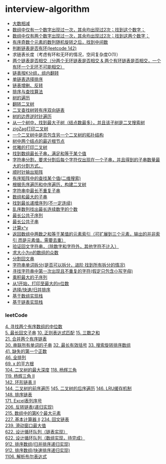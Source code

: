 ﻿# interview-algorithm
- [大数相减](src/main/java/com/pt/BigNumber.java)
- [数组中仅有一个数字出现过一次，其余均出现过2次；找到这个数字；](src/main/java/com/pt/FindSingle.java)
- [数组中仅有两个数字出现过一次，其余均出现过2次；找到这两个数字；](src/main/java/com/pt/FindSingle.java)
- [有序奇数个元素的数列随机旋转之后，找到中间数](src/main/java/com/pt/array/NumSeq.java)
- [判断链表是否有环(leetcode 142)](src/main/java/com/pt/list/SingleDirectionList.java)
- 求链表长度（考虑有环和无环的情况，空间复杂度O(1)）
- [两个链表是否相交（分两个无环链表是否相交 & 两个有环链表是否相交，一个有环一个无环不可能相交）](/src/main/java/com/pt/list/SingleDirectionList.java)
- [链表按K分组，组内翻转](src/main/java/com/pt/list/SingleDirectionList2.java)
- [单链表选择排序](src/main/java/com/pt/list/ListSort.java)
- [链表增删、反转](https://github.com/luckyPT/luckyPT/blob/master/docs/interview/list.md)
- [排序与查找算法](https://github.com/luckyPT/luckyPT/blob/master/docs/interview/dataStructureAndAlgorithms.md)
- [树的遍历](https://github.com/luckyPT/luckyPT/blob/master/docs/interview/dataStructureAndAlgorithms.md)
- [翻转二叉树](https://github.com/luckyPT/luckyPT/blob/master/docs/interview/tree.md)
- [二叉查找树转有序双向链表](src/main/java/com/pt/tree/BinTree.java)
- [树的边界逆时针遍历](src/main/java/com/pt/tree/BinTree.java)
- [从一个树中，找到最大子树（结点数最多），并且该子树是二叉搜索树](src/main/java/com/pt/tree/BinSearchTree.java)
- [zigZag打印二叉树](src/main/java/com/pt/tree/BinTree.java)
- [一个二叉树中是否包含另一个二叉树的拓扑结构](src/main/java/com/pt/tree/BinTree2.java)
- [树中两个结点的最近根节点](src/main/java/com/pt/tree/BinTree2.java)
- [优雅的打印二叉树](src/main/java/com/pt/tree/TreeNode.java)
- [找到数组最长子串，满足和等于某个值](src/main/java/com/pt/array/ArrayOperation.java)
- [字符串分割，要求分割后每个字符仅出现在一个子串，并且得到的子串数量最大的分割方式。](src/main/java/com/pt/array/StringOperation.java)
- [顺时针输出矩阵](src/main/java/com/pt/Matrix.java)
- [有序矩阵中的查找某个值(二维搜索)](src/main/java/com/pt/Matrix.java)
- [根据先序遍历和中序遍历，构建二叉树](src/main/java/com/pt/tree/BinTree2.java)
- [字符串中最长不重复子串](src/main/java/com/pt/array/StringOperation.java)
- [数组和最大的子串](src/main/java/com/pt/array/ArrayOperation.java)
- [找到最长递增序列(不一定连续)](src/main/java/com/pt/array/NumSeq.java)
- [乱序数列找出最长连续数字的个数](src/main/java/com/pt/array/NumSeq.java)
- [最长公共子序列](src/main/java/com/pt/array/StringOperation.java)
- [最长公共子串](src/main/java/com/pt/array/StringOperation.java)
- [计算x^y](src/main/java/com/pt/Number.java)
- [返回数组中两数之和等于某值的元素索引（可扩展到三个元素，输出的并非索引 而是元素值，需要去重）](src/main/java/com/pt/array/NumSeq.java)
- [验证回文字符串，（除数字和字符外，其他字符不计入）](src/main/java/com/pt/array/StringOperation.java)
- [求大小为n的数组的众数](src/main/java/com/pt/array/NumSeq.java)
- [分割回文串](src/main/java/com/pt/array/StringOperation.java)
- [字符串单词拆分(是否可以拆分，进阶 找到所有拆分的情况)](src/main/java/com/pt/array/StringOperation.java)
- [寻找字符串中第一次出现且不重复的字符(假定只包含小写字母)](src/main/java/com/pt/array/StringOperation.java)
- [乘积最大的子序列](src/main/java/com/pt/array/NumSeq.java)
- [从1开始，打印至最大的n位数](src/main/java/com/pt/Number.java)
- [选择/快速/归并排序](src/main/java/com/pt/leetcode/sort/ArraySort.java)
- [基于数组实现栈](src/main/java/com/pt/leetcode/stack/MyArrayStack.java)
- [基于链表实现栈](src/main/java/com/pt/leetcode/stack/MyLinkStack.java)

### leetCode
[4. 寻找两个有序数组的中位数](src/main/java/com/pt/leetcode/bin/search/LoopOrderedArraySearch.java)<br>
[5. 最长回文子串](src/main/java/com/pt/leetcode/string/MaxCommonPalindromeStr.java)
[10. 正则表达式匹配](src/main/java/com/pt/leetcode/string/RegexMatch.java)
[15. 三数之和](src/main/java/com/pt/leetcode/ThreeSum.java)<br>
[21. 合并两个有序链表](src/main/java/com/pt/leetcode/list/MergeTwoList.java)<br>
[30. 串联所有单词的子串](src/main/java/com/pt/leetcode/string/StrConcatenate.java)
[32. 最长有效括号](src/main/java/com/pt/leetcode/stack/ValidParentheses.java)
[33. 搜索旋转排序数组](src/main/java/com/pt/leetcode/bin/search/LoopOrderedArraySearch.java)<br>
[41. 缺失的第一个正数](src/main/java/com/pt/leetcode/MissPositive.java)<br>
[46. 全排列](src/main/java/com/pt/leetcode/recursion/AllArrange.java)<br>
[69. x 的平方根](src/main/java/com/pt/leetcode/bin/search/Sqrt.java)<br>
[104. 二叉树的最大深度](src/main/java/com/pt/leetcode/tree/MaxDepth.java)
[118. 杨辉三角](src/main/java/com/pt/leetcode/recursion/YangHuiSanJiao.java)<br>
[119. 杨辉三角 II](src/main/java/com/pt/leetcode/recursion/YangHuiSanJiao.java)<br>
[142. 环形链表 II](src/main/java/com/pt/leetcode/list/DetectCycle.java)<br>
[144. 二叉树的前序遍历](src/main/java/com/pt/leetcode/tree/Traversition.java)
[145. 二叉树的后序遍历](src/main/java/com/pt/leetcode/tree/Traversition.java)
[146. LRU缓存机制](src/main/java/com/pt/leetcode/list/LRUCache.java)<br>
[148. 排序链表](src/main/java/com/pt/leetcode/list/ListSort.java)<br>
[171. Excel表列序号](src/main/java/com/pt/leetcode/ExcelColNum2ColTitle.java)<br>
[206. 反转链表(递归实现)](src/main/java/com/pt/leetcode/recursion/ListReverse.java)<br>
[215. 数组中的第K个最大元素](src/main/java/com/pt/leetcode/sort/KthLargest.java)<br>
[227. 基本计算器 II](src/main/java/com/pt/leetcode/stack/CalculateStrValue.java)
[234. 回文链表](src/main/java/com/pt/leetcode/list/PalindromeValidate.java)<br>
[239. 滑动窗口最大值](src/main/java/com/pt/leetcode/queue/WindowMaxValues.java)<br>
[622. 设计循环队列（链表实现）](src/main/java/com/pt/leetcode/queue/MyLinkCiycularQueue.java)<br>
[622. 设计循环队列（数组实现，待完成）](src/main/java/com/pt/leetcode/queue/MyArrayCircularQueue.java)<br>
[912. 排序数组(归并排序递归实现)](src/main/java/com/pt/leetcode/recursion/MergeSort.java)<br>
[912. 排序数组(快速排序递归实现)](src/main/java/com/pt/leetcode/recursion/QuickSort.java)<br>
[1106. 解析布尔表达式](src/main/java/com/pt/leetcode/stack/ParseBoolExpr.java)
